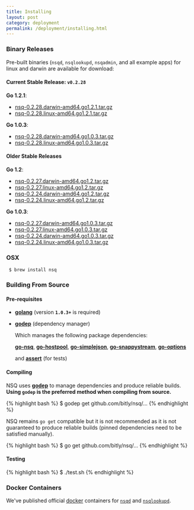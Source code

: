 ```yaml
--- 
title: Installing
layout: post
category: deployment
permalink: /deployment/installing.html
---
```


### <a name="binary">Binary Releases</a>

Pre-built binaries (`nsqd`, `nsqlookupd`, `nsqadmin`, and all example apps) for linux and darwin are
available for download:

#### Current Stable Release: **`v0.2.28`**

**Go 1.2.1**:

 * [nsq-0.2.28.darwin-amd64.go1.2.1.tar.gz][0.2.28_darwin_go121]
 * [nsq-0.2.28.linux-amd64.go1.2.1.tar.gz][0.2.28_linux_go121]

**Go 1.0.3**:

 * [nsq-0.2.28.darwin-amd64.go1.0.3.tar.gz][0.2.28_darwin]
 * [nsq-0.2.28.linux-amd64.go1.0.3.tar.gz][0.2.28_linux]

#### Older Stable Releases

**Go 1.2**:

 * [nsq-0.2.27.darwin-amd64.go1.2.tar.gz][0.2.27_darwin_go12]
 * [nsq-0.2.27.linux-amd64.go1.2.tar.gz][0.2.27_linux_go12]
 * [nsq-0.2.24.darwin-amd64.go1.2.tar.gz][0.2.24_darwin_go12]
 * [nsq-0.2.24.linux-amd64.go1.2.tar.gz][0.2.24_linux_go12]

**Go 1.0.3**:

 * [nsq-0.2.27.darwin-amd64.go1.0.3.tar.gz][0.2.27_darwin]
 * [nsq-0.2.27.linux-amd64.go1.0.3.tar.gz][0.2.27_linux]
 * [nsq-0.2.24.darwin-amd64.go1.0.3.tar.gz][0.2.24_darwin]
 * [nsq-0.2.24.linux-amd64.go1.0.3.tar.gz][0.2.24_linux]

### OSX

     $ brew install nsq

### Building From Source

#### Pre-requisites

 * **[golang](http://golang.org/doc/install)** (version **`1.0.3+`** is required)
 * **[godep](https://github.com/kr/godep)** (dependency manager)

    Which manages the following package dependencies:
    
    **[go-nsq](https://github.com/bitly/go-nsq)**,
    **[go-hostpool](https://github.com/bitly/go-hostpool)**,
    **[go-simplejson](https://github.com/bitly/go-simplejson)**,
    **[go-snappystream](https://github.com/mreiferson/go-snappystream)**,
    **[go-options](https://github.com/mreiferson/go-options)**
    
    and **[assert](https://github.com/bmizerany/assert)** (for tests)

#### Compiling

NSQ uses **[godep](https://github.com/kr/godep)** to manage dependencies and produce reliable
builds.  **Using `godep` is the preferred method when compiling from source.**

{% highlight bash %}
$ godep get github.com/bitly/nsq/...
{% endhighlight %}

NSQ remains `go get` compatible but it is not recommended as it is not guaranteed to
produce reliable builds (pinned dependencies need to be satisfied manually).

{% highlight bash %}
$ go get github.com/bitly/nsq/...
{% endhighlight %}

#### Testing

{% highlight bash %}
$ ./test.sh
{% endhighlight %}

### Docker Containers

We've published official [docker][docker] containers for [`nsqd`][docker_nsqd] and
[`nsqlookupd`][docker_nsqlookupd].

[0.2.28_darwin_go121]: https://s3.amazonaws.com/bitly-downloads/nsq/nsq-0.2.28.darwin-amd64.go1.2.1.tar.gz
[0.2.28_linux_go121]: https://s3.amazonaws.com/bitly-downloads/nsq/nsq-0.2.28.linux-amd64.go1.2.1.tar.gz
[0.2.28_darwin]: https://s3.amazonaws.com/bitly-downloads/nsq/nsq-0.2.28.darwin-amd64.go1.0.3.tar.gz
[0.2.28_linux]: https://s3.amazonaws.com/bitly-downloads/nsq/nsq-0.2.28.linux-amd64.go1.0.3.tar.gz

[0.2.27_darwin_go12]: https://s3.amazonaws.com/bitly-downloads/nsq/nsq-0.2.27.darwin-amd64.go1.2.tar.gz
[0.2.27_linux_go12]: https://s3.amazonaws.com/bitly-downloads/nsq/nsq-0.2.27.linux-amd64.go1.2.tar.gz
[0.2.27_darwin]: https://s3.amazonaws.com/bitly-downloads/nsq/nsq-0.2.27.darwin-amd64.go1.0.3.tar.gz
[0.2.27_linux]: https://s3.amazonaws.com/bitly-downloads/nsq/nsq-0.2.27.linux-amd64.go1.0.3.tar.gz

[0.2.24_darwin_go12]: https://s3.amazonaws.com/bitly-downloads/nsq/nsq-0.2.24.darwin-amd64.go1.2.tar.gz
[0.2.24_linux_go12]: https://s3.amazonaws.com/bitly-downloads/nsq/nsq-0.2.24.linux-amd64.go1.2.tar.gz
[0.2.24_darwin]: https://s3.amazonaws.com/bitly-downloads/nsq/nsq-0.2.24.darwin-amd64.go1.0.3.tar.gz
[0.2.24_linux]: https://s3.amazonaws.com/bitly-downloads/nsq/nsq-0.2.24.linux-amd64.go1.0.3.tar.gz

[docker]: https://docker.io/
[docker_nsqd]: https://index.docker.io/u/mreiferson/nsqd/
[docker_nsqlookupd]: https://index.docker.io/u/mreiferson/nsqlookupd/
